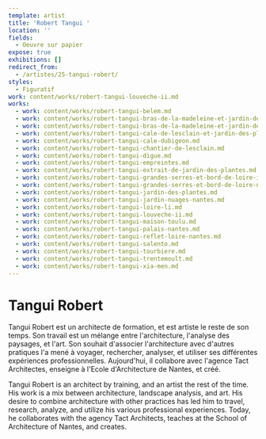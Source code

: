 ```yaml
---
template: artist
title: 'Robert Tangui '
location: ''
fields:
  - Oeuvre sur papier
expose: true
exhibitions: []
redirect_from:
  - /artistes/25-tangui-robert/
styles:
  - Figuratif
work: content/works/robert-tangui-louveche-ii.md
works:
  - work: content/works/robert-tangui-belem.md
  - work: content/works/robert-tangui-bras-de-la-madeleine-et-jardin-des-plantes-nantes.md
  - work: content/works/robert-tangui-bras-de-la-madeleine-et-jardin-des-plantes.md
  - work: content/works/robert-tangui-cale-de-lesclain-et-jardin-des-plantes.md
  - work: content/works/robert-tangui-cale-dubigeon.md
  - work: content/works/robert-tangui-chantier-de-lesclain.md
  - work: content/works/robert-tangui-digue.md
  - work: content/works/robert-tangui-empreintes.md
  - work: content/works/robert-tangui-extrait-de-jardin-des-plantes.md
  - work: content/works/robert-tangui-grandes-serres-et-bord-de-loire-ii.md
  - work: content/works/robert-tangui-grandes-serres-et-bord-de-loire-nantes.md
  - work: content/works/robert-tangui-jardin-des-plantes.md
  - work: content/works/robert-tangui-jardin-nuages-nantes.md
  - work: content/works/robert-tangui-loire-li.md
  - work: content/works/robert-tangui-louveche-ii.md
  - work: content/works/robert-tangui-maison-toulu.md
  - work: content/works/robert-tangui-palais-nantes.md
  - work: content/works/robert-tangui-reflet-loire-nantes.md
  - work: content/works/robert-tangui-salento.md
  - work: content/works/robert-tangui-tourbiere.md
  - work: content/works/robert-tangui-trentemoult.md
  - work: content/works/robert-tangui-xia-men.md
---
```

# Tangui Robert

Tangui Robert est un architecte de formation, et est artiste le reste de son temps. Son travail est un mélange entre l'architecture, l'analyse des paysages, et l'art. Son souhait d'associer l'architecture avec d'autres pratiques l'a mené à voyager, rechercher, analyser, et utiliser ses différentes expériences professionnelles. Aujourd'hui, il collabore avec l'agence Tact Architectes, enseigne à l'Ecole d'Architecture de Nantes, et créé. 

Tangui Robert is an architect by training, and an artist the rest of the time. His work is a mix between architecture, landscape analysis, and art. His desire to combine architecture with other practices has led him to travel, research, analyze, and utilize his various professional experiences. Today, he collaborates with the agency Tact Architects, teaches at the School of Architecture of Nantes, and creates. 

